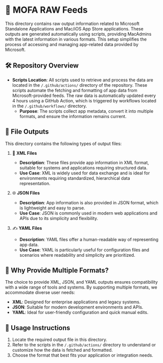 # 📂 MOFA RAW Feeds

This directory contains raw output information related to Microsoft Standalone Applications and Mac/iOS App Store applications. These outputs are generated automatically using scripts, providing MacAdmins with the latest information in various formats. This setup simplifies the process of accessing and managing app-related data provided by Microsoft.

## 🛠️ Repository Overview

- **Scripts Location**: All scripts used to retrieve and process the data are located in the `/.github/actions/` directory of the repository. These scripts automate the fetching and formatting of app data from Microsoft-provided feeds. The raw data is automatically updated every 4 hours using a GitHub Action, which is triggered by workflows located in the `/.github/workflows/` directory.
  - **Purpose**: The scripts collect app metadata, convert it into multiple formats, and ensure the information remains current.

## 📄 File Outputs

This directory contains the following types of output files:

1. 🧩 **XML Files**
   - **Description**: These files provide app information in XML format, suitable for systems and applications requiring structured data.
   - **Use Case**: XML is widely used for data exchange and is ideal for environments requiring standardized, hierarchical data representation.

2. 🌐 **JSON Files**
   - **Description**: App information is also provided in JSON format, which is lightweight and easy to parse.
   - **Use Case**: JSON is commonly used in modern web applications and APIs due to its simplicity and flexibility.

3. ✍️ **YAML Files**
   - **Description**: YAML files offer a human-readable way of representing app data.
   - **Use Case**: YAML is particularly useful for configuration files and scenarios where readability and simplicity are prioritized.

## 🌟 Why Provide Multiple Formats?

The choice to provide XML, JSON, and YAML outputs ensures compatibility with a wide range of tools and systems. By supporting multiple formats, we accommodate diverse user needs:

- **XML**: Designed for enterprise applications and legacy systems.
- **JSON**: Suitable for modern development environments and APIs.
- **YAML**: Ideal for user-friendly configuration and quick manual edits.

## 📌 Usage Instructions

1. Locate the required output file in this directory.
2. Refer to the scripts in the `/.github/actions/` directory to understand or customize how the data is fetched and formatted.
3. Choose the format that best fits your application or integration needs.

